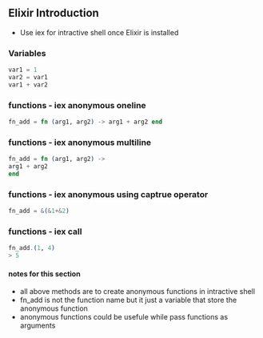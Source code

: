 ## Elixir Introduction

* Use iex for intractive shell once Elixir is installed

### Variables
```elixir
var1 = 1
var2 = var1
var1 + var2
```

### functions - iex anonymous oneline
```elixir
fn_add = fn (arg1, arg2) -> arg1 + arg2 end
```

### functions - iex anonymous multiline
```elixir
fn_add = fn (arg1, arg2) ->
arg1 + arg2
end
```

### functions - iex anonymous using captrue operator
```elixir
fn_add = &(&1+&2)
```

### functions - iex call
```elixir
fn_add.(1, 4)
> 5
```

#### notes for this section
- all above methods are to create anonymous functions in intractive shell
- fn_add is not the function name but it just a variable that store the anonymous function
- anonymous functions could be usefule while pass functions as arguments
